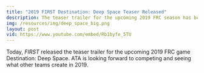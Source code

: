 ```yaml
---
title: "2019 FIRST Destination: Deep Space Teaser Released"
description: The teaser trailer for the upcoming 2019 FRC season has been released!
img: /resources/img/deep_space_big.png
layout: post
vid: https://www.youtube.com/embed/Rb1byfe_5TU
---
```

Today, *FIRST* released the teaser trailer for the upcoming 2019 FRC game Destination: Deep Space. ATA is looking forward to competing and seeing what other teams create in 2019.
